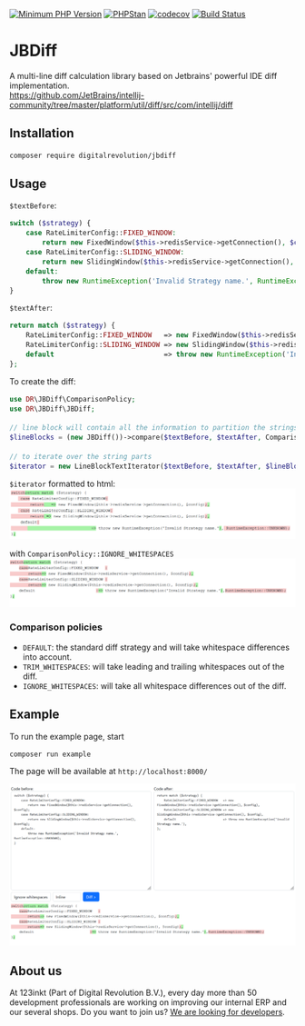 [![Minimum PHP Version](https://img.shields.io/badge/php-%3E%3D%208.1-8892BF)](https://php.net/)
[![PHPStan](https://img.shields.io/badge/phpstan-enabled-4BC51D)](https://www.phpstan.com/)
[![codecov](https://codecov.io/gh/123inkt/jbdiff/branch/master/graph/badge.svg)](https://app.codecov.io/gh/123inkt/jbdiff)
[![Build Status](https://github.com/123inkt/jbdiff/actions/workflows/test.yml/badge.svg?branch=main)](https://github.com/123inkt/jbdiff/actions)


# JBDiff

A multi-line diff calculation library based on Jetbrains' powerful IDE diff implementation.<br>
https://github.com/JetBrains/intellij-community/tree/master/platform/util/diff/src/com/intellij/diff

## Installation
```bash
composer require digitalrevolution/jbdiff
```

## Usage


`$textBefore`:
```php
switch ($strategy) {
    case RateLimiterConfig::FIXED_WINDOW:
        return new FixedWindow($this->redisService->getConnection(), $config);
    case RateLimiterConfig::SLIDING_WINDOW:
        return new SlidingWindow($this->redisService->getConnection(), $config);
    default:
        throw new RuntimeException('Invalid Strategy name.', RuntimeException::UNKNOWN);
}
```
`$textAfter`:
```php
return match ($strategy) {
    RateLimiterConfig::FIXED_WINDOW   => new FixedWindow($this->redisService->getConnection(), $config),
    RateLimiterConfig::SLIDING_WINDOW => new SlidingWindow($this->redisService->getConnection(), $config),
    default                           => throw new RuntimeException('Invalid Strategy name.'),
};
```

To create the diff:
```php
use DR\JBDiff\ComparisonPolicy;
use DR\JBDiff\JBDiff;

// line block will contain all the information to partition the strings in removed, unchanged and added parts.
$lineBlocks = (new JBDiff())->compare($textBefore, $textAfter, ComparisonPolicy::DEFAULT);

// to iterate over the string parts
$iterator = new LineBlockTextIterator($textBefore, $textAfter, $lineBlocks);
```

`$iterator` formatted to html:
![docs/example-default.png](docs/example-default.png)

with `ComparisonPolicy::IGNORE_WHITESPACES`
![docs/example-ignore-whitespace.png](docs/example-ignore-whitespace.png)

### Comparison policies
- `DEFAULT`: the standard diff strategy and will take whitespace differences into account.
- `TRIM_WHITESPACES`: will take leading and trailing whitespaces out of the diff.
- `IGNORE_WHITESPACES`: will take all whitespace differences out of the diff.

## Example
To run the example page, start
```shell
composer run example
```
The page will be available at `http://localhost:8000/`

![docs/example-example.png](docs/example-example.png)

## About us

At 123inkt (Part of Digital Revolution B.V.), every day more than 50 development professionals are working on improving our internal ERP 
and our several shops. Do you want to join us? [We are looking for developers](https://www.werkenbij123inkt.nl/zoek-op-afdeling/it).
